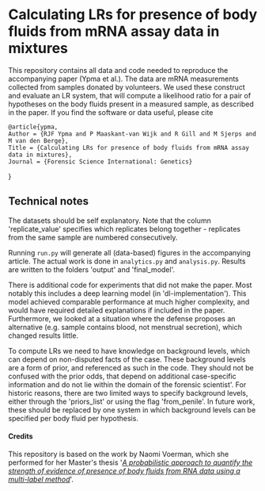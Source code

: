 # Calculating LRs for presence of body fluids from mRNA assay data in mixtures

This repository contains all data and code needed to reproduce the accompanying 
paper (Ypma et al.).
The data are mRNA measurements collected from samples donated by volunteers. 
We used these construct and evaluate an LR system, that will compute a likelihood ratio
for a pair of hypotheses on the body fluids present in a measured sample, 
as described in the paper. If you find the software or data useful, please cite


    @article{ypma,
	Author = {RJF Ypma and P Maaskant-van Wijk and R Gill and M Sjerps and M van den Berge},
	Title = {Calculating LRs for presence of body fluids from mRNA assay data in mixtures},
    Journal = {Forensic Science International: Genetics}
}

## Technical notes
The datasets should be self explanatory. Note that the column 'replicate_value' specifies
which replicates belong together - replicates from the same sample are numbered consecutively.

Running `run.py` will generate all (data-based) figures in the accompanying article. 
The actual work is done in `analytics.py` and `analysis.py`.
Results are written to the folders 'output' and 'final_model'.

There is additional code for experiments that did not make the paper. Most notably this includes a
deep learning model (in 'dl-implementation'). This model achieved comparable performance at much 
higher complexity, and would have required detailed explanations if included in the paper. 
Furthermore, we looked at a situation where the defense proposes an alternative (e.g. 
sample contains blood, not menstrual secretion), which changed results little.

To compute LRs we need to have knowledge on background levels, which can depend
on non-disputed facts of the case. These background levels are a form of prior, and referenced as such
in the code. They should not be confused with the prior odds, that depend on 
additional case-specific information and do not lie within the domain of 
the forensic scientist'. 
For historic reasons, there are two limited ways to specify background levels,
either through the 'priors_list' or using the flag 'from_penile'. In future work, these should be replaced
by one system in which background levels can be specified per body fluid per hypothesis.

#### Credits    
This repository is based on the work by Naomi Voerman, which she performed for 
her Master's thesis '[_A probabilistic approach to quantify the strength of evidence of presence of body fluids from RNA 
data using a multi-label method_][1]'. 

[1]: https://www.universiteitleiden.nl/binaries/content/assets/science/mi/scripties/statscience/2019-2020/finalversion_masterthesis_naomivoerman_s2072661.pdf

